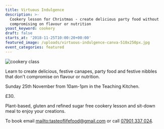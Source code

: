 ```yaml
---
title: Virtuous Indulgence
description: >-
  Cookery lesson for Christmas - create delicious party food without
  compromising on flavour or nutrition
yoast_keyword: cookery
draft: false
starts_at: '2018-11-25T10:00:20+00:00'
featured_image: /uploads/virtuous-indulgence-canva-510x250px.jpg
event_categories: featured
---
```

![cookery class](/uploads/virtuous-indulgence-canva-510x250px.jpg)

Learn to create delicious, festive canapes, party food and festive nibbles that don't compromise on flavour or nutrition. 

Sunday 25th November from 10am-1pm in the Teaching Kitchen. 

£30. 

Plant-based, gluten and refined sugar free cookery lesson and sit-down meal to enjoy your creations. 

To book email <mailto:tasteoflifefood@gmail.com> or call [07901 337 024](tel:07901337024).
